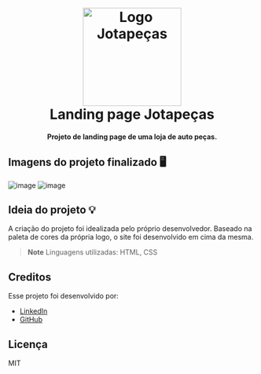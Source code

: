 
<h1 align="center">
  <br>
  <img src="https://http2.mlstatic.com/D_NQ_NP_979419-MLB51426926760_092022-O.webp" alt="Logo Jotapeças" width="200">
  <br>
  Landing page Jotapeças
  <br>
</h1>

<h4 align="center">Projeto de landing page de uma loja de auto peças.</h4>


## Imagens do projeto finalizado 🖥️
![image](https://user-images.githubusercontent.com/90341044/189552006-7ecb37b9-e8d2-42ad-ac19-b40a1c177f35.png)
![image](https://user-images.githubusercontent.com/90341044/189552011-2655cf08-2922-4ef1-aa7e-aad44733f39b.png)


## Ideia do projeto 💡
A criação do projeto foi idealizada pelo próprio desenvolvedor.
Baseado na paleta de cores da própria logo, o site foi desenvolvido em cima da mesma.

> **Note**
> Linguagens utilizadas: HTML, CSS



## Creditos

Esse projeto foi desenvolvido por:

- [LinkedIn](https://www.linkedin.com/in/pedroherna/)
- [GitHub](https://github.com/PedroHerna)

## Licença

MIT
